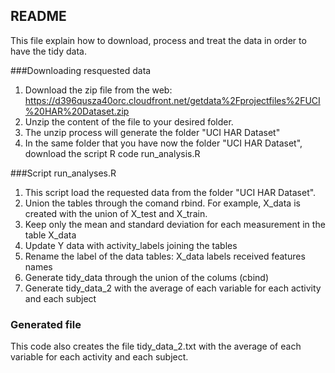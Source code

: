 ## README

This file explain how to download, process and treat the data in order to have the tidy data.

###Downloading resquested data

1. Download the zip file from the web: https://d396qusza40orc.cloudfront.net/getdata%2Fprojectfiles%2FUCI%20HAR%20Dataset.zip
2. Unzip the content of the file to your desired folder.
3. The unzip process will generate the folder "UCI HAR Dataset"
4. In the same folder that you have now the folder "UCI HAR Dataset", download the script R code run_analysis.R


###Script run_analyses.R

1. This script load the requested data from the folder "UCI HAR Dataset".
1. Union the tables through the comand rbind. For example, X_data is created with the union of X_test and X_train.
2. Keep only the mean and standard deviation for each measurement in the table X_data
3. Update Y data with activity_labels joining the tables
4. Rename the label of the data tables: X_data labels received features names
5. Generate tidy_data through the union of the colums (cbind)
6. Generate tidy_data_2 with the average of each variable for each activity and each subject


### Generated file

This code also creates the file tidy_data_2.txt with the average of each variable for each activity and each subject.
